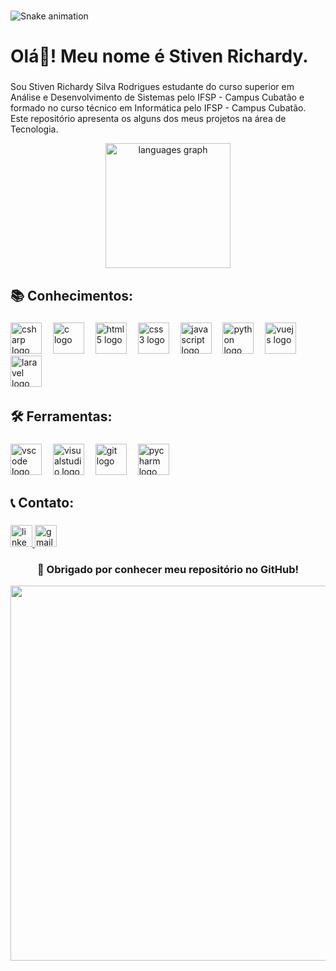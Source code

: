 
<br clear="both">

![Snake animation](https://github.com/Stiven-Richardy/Stiven-Richardy/blob/output/github-contribution-grid-snake-dark.svg)

<h1 align="left">Olá👋! Meu nome é Stiven Richardy.</h1>

###

<p align="left">Sou Stiven Richardy Silva Rodrigues estudante do curso superior em Análise e Desenvolvimento de Sistemas pelo IFSP - Campus Cubatão e formado no curso técnico em Informática pelo IFSP - Campus Cubatão. Este repositório apresenta os alguns dos meus projetos na área de Tecnologia.</p>

<div align="center">
  <img src="https://github-readme-stats.vercel.app/api/top-langs?username=stiven-richardy&locale=en&hide_title=false&layout=compact&card_width=320&langs_count=5&theme=dracula&hide_border=false&order=2" height="200" alt="languages graph"  />
</div>

###

## <h2 align=left>📚 Conhecimentos:</h2>

###

<div align="left">
  <img src="https://cdn.jsdelivr.net/gh/devicons/devicon/icons/csharp/csharp-original.svg" height="50" alt="csharp logo"/>
  <img width="10"/>
  <img src="https://cdn.jsdelivr.net/gh/devicons/devicon/icons/c/c-original.svg" height="50" alt="c logo"/>
  <img width="10"/>
  <img src="https://cdn.jsdelivr.net/gh/devicons/devicon/icons/html5/html5-original.svg" height="50" alt="html5 logo"/>
  <img width="10"/>
  <img src="https://cdn.jsdelivr.net/gh/devicons/devicon/icons/css3/css3-original.svg" height="50" alt="css3 logo"/>
  <img width="10"/>
  <img src="https://cdn.jsdelivr.net/gh/devicons/devicon/icons/javascript/javascript-original.svg" height="50" alt="javascript logo"/>
  <img width="10"/>
  <img src="https://cdn.jsdelivr.net/gh/devicons/devicon/icons/python/python-original.svg" height="50" alt="python logo"/>
  <img width="10"/>
  <img src="https://cdn.jsdelivr.net/gh/devicons/devicon/icons/vuejs/vuejs-original.svg" height="50" alt="vuejs logo"/>
  <img width="10"/>
  <img src="https://cdn.jsdelivr.net/gh/devicons/devicon/icons/laravel/laravel-original.svg" height="50" alt="laravel logo"/>
  <img width="10"/>
</div>

###

## <h2 align=left>🛠 Ferramentas:</h2>

###

<div align="left">
  <img src="https://cdn.jsdelivr.net/gh/devicons/devicon/icons/vscode/vscode-original.svg" height="50" alt="vscode logo"  />
  <img width="10" />
  <img src="https://cdn.jsdelivr.net/gh/devicons/devicon/icons/visualstudio/visualstudio-plain.svg" height="50" alt="visualstudio logo"  />
  <img width="10" />
  <img src="https://cdn.jsdelivr.net/gh/devicons/devicon/icons/git/git-original.svg" height="50" alt="git logo"  />
  <img width="10" />
  <img src="https://cdn.jsdelivr.net/gh/devicons/devicon/icons/pycharm/pycharm-original.svg" height="50" alt="pycharm logo"  />
</div>

###

## 📞 Contato:

###

<div align="left">
  <a href="https://www.linkedin.com/in/stiven-richardy/" target="_blank">
    <img src="https://img.shields.io/static/v1?message=LinkedIn&logo=linkedin&label=&color=0077B5&logoColor=white&labelColor=&style=for-the-badge" height="35" alt="linkedin logo"/>
  </a>
  <a href="mailto:stivenrichardy445@gmail.com" target="_blank">
    <img src="https://img.shields.io/static/v1?message=Gmail&logo=gmail&label=&color=D14836&logoColor=white&labelColor=&style=for-the-badge" height="35" alt="gmail logo"/>
  </a>
</div>

###

### <h3 align="center"> 👋 Obrigado por conhecer meu repositório no GitHub! </h3>
<div align="center">
  <img height="600em" src="https://user-images.githubusercontent.com/74038190/225813708-98b745f2-7d22-48cf-9150-083f1b00d6c9.gif"  />
</div>

###
